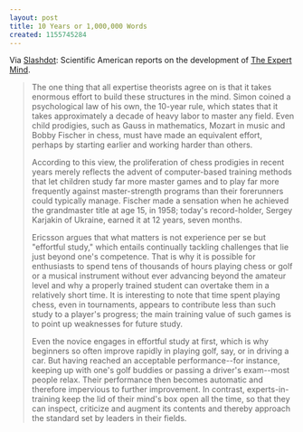 ```yaml
---
layout: post
title: 10 Years or 1,000,000 Words
created: 1155745284
---
```

Via [Slashdot](http://science.slashdot.org/article.pl?sid=06/08/16/0312240):  Scientific American reports on the development of [The Expert Mind](http://scientificamerican.com/print_version.cfm?articleID=00010347-101C-14C1-8F9E83414B7F4945).

> The one thing that all expertise theorists agree on is that it takes enormous effort to build these structures in the mind. Simon coined a psychological law of his own, the 10-year rule, which states that it takes approximately a decade of heavy labor to master any field.  <!--break-->Even child prodigies, such as Gauss in mathematics, Mozart in music and Bobby Fischer in chess, must have made an equivalent effort, perhaps by starting earlier and working harder than others.
> 
> According to this view, the proliferation of chess prodigies in recent years merely reflects the advent of computer-based training methods that let children study far more master games and to play far more frequently against master-strength programs than their forerunners could typically manage. Fischer made a sensation when he achieved the grandmaster title at age 15, in 1958; today's record-holder, Sergey Karjakin of Ukraine, earned it at 12 years, seven months. 
> 
> Ericsson argues that what matters is not experience per se but "effortful study," which entails continually tackling challenges that lie just beyond one's competence. That is why it is possible for enthusiasts to spend tens of thousands of hours playing chess or golf or a musical instrument without ever advancing beyond the amateur level and why a properly trained student can overtake them in a relatively short time. It is interesting to note that time spent playing chess, even in tournaments, appears to contribute less than such study to a player's progress; the main training value of such games is to point up weaknesses for future study.
> 
> Even the novice engages in effortful study at first, which is why beginners so often improve rapidly in playing golf, say, or in driving a car. But having reached an acceptable performance--for instance, keeping up with one's golf buddies or passing a driver's exam--most people relax. Their performance then becomes automatic and therefore impervious to further improvement. In contrast, experts-in-training keep the lid of their mind's box open all the time, so that they can inspect, criticize and augment its contents and thereby approach the standard set by leaders in their fields. 

